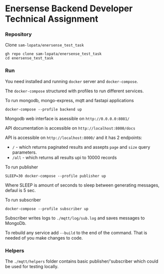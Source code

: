 # Enersense Backend Developer Technical Assignment

### Repository

Clone `sam-lopata/enersense_test_task`
```
gh repo clone sam-lopata/enersense_test_task
cd enersense_test_task
```

### Run
You need installed and running `docker` server and `docker-compose`.

The `docker-compose` structured with profiles to run different services.

To run mongodb, mongo-express, mqtt and fastapi applications
```
docker-compose --profile backend up
```
Mongodb web interface is asessible on `http://0.0.0.0:8081/`

API documentation is accessible on `http://localhost:8000/docs`

API is accessible on `http://localhost:8000/` and it has 2 endpoints: 
- `/` - which returns paginated results and assepts `page` and `size` query parameters.
- `/all` - which returns all results upi to 10000 records

To run publisher
```
SLEEP=30 docker-compose --profile publisher up
```
Where SLEEP is amount of seconds to sleep between generating messages, defaul is 5 sec.

To run subscriber
```
docker-compose --profile subscriber up
```
Subscriber writes logs to `./mqtt/log/sub.log` and saves messages to MongoDb.

To rebuild any service add `--build` to the end of the command. That is needed of you make changes to code.

### Helpers
The `./mqtt/helpers` folder contains basic publisher/'subscriber which could be used for testing locally.
